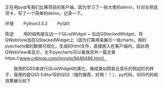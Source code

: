 正在用pyqt写我们比赛项目的客户端，因为学习了一些大佬的demo，针对左侧选项卡，写了一个简单的demo。记录一下。

环境
　　Python3.5.2
　　PyQt5

陈述
　　用的结构是左边一个QListWidget + 右边QStackedWidget，将QWebView加在QStackedWidget上（因为打算用来展示一些charts，用的pyecharts做的数据可视化，生成的html文件，直接嵌入在客户端内，因此用QWebView来显示，关于pyecharts可以看我另外一篇文章https://www.cnblogs.com/jyroy/p/9446486.html）

　　我用的QSS来进行QListWidget的美化，做成类似网易云音乐的侧边栏的样子，我用的是QSS Editor写的QSS（强烈推荐，好用！！），py代码、QSS代码和效果展示如下
